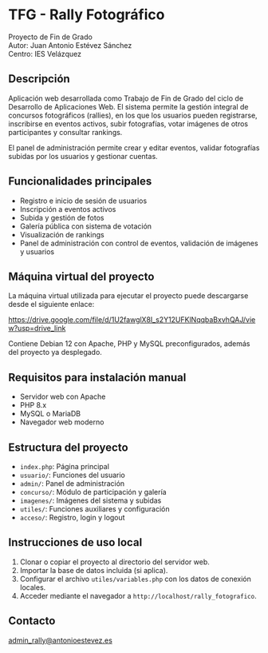 # TFG - Rally Fotográfico

Proyecto de Fin de Grado  
Autor: Juan Antonio Estévez Sánchez  
Centro: IES Velázquez

## Descripción

Aplicación web desarrollada como Trabajo de Fin de Grado del ciclo de Desarrollo de Aplicaciones Web. El sistema permite la gestión integral de concursos fotográficos (rallies), en los que los usuarios pueden registrarse, inscribirse en eventos activos, subir fotografías, votar imágenes de otros participantes y consultar rankings.

El panel de administración permite crear y editar eventos, validar fotografías subidas por los usuarios y gestionar cuentas.

## Funcionalidades principales

- Registro e inicio de sesión de usuarios
- Inscripción a eventos activos
- Subida y gestión de fotos
- Galería pública con sistema de votación
- Visualización de rankings
- Panel de administración con control de eventos, validación de imágenes y usuarios

## Máquina virtual del proyecto

La máquina virtual utilizada para ejecutar el proyecto puede descargarse desde el siguiente enlace:

https://drive.google.com/file/d/1U2fawglX8I_s2Y12UFKlNqqbaBxvhQAJ/view?usp=drive_link

Contiene Debian 12 con Apache, PHP y MySQL preconfigurados, además del proyecto ya desplegado.

## Requisitos para instalación manual

- Servidor web con Apache
- PHP 8.x
- MySQL o MariaDB
- Navegador web moderno

## Estructura del proyecto

- `index.php`: Página principal
- `usuario/`: Funciones del usuario
- `admin/`: Panel de administración
- `concurso/`: Módulo de participación y galería
- `imagenes/`: Imágenes del sistema y subidas
- `utiles/`: Funciones auxiliares y configuración
- `acceso/`: Registro, login y logout

## Instrucciones de uso local

1. Clonar o copiar el proyecto al directorio del servidor web.
2. Importar la base de datos incluida (si aplica).
3. Configurar el archivo `utiles/variables.php` con los datos de conexión locales.
4. Acceder mediante el navegador a `http://localhost/rally_fotografico`.

## Contacto

admin_rally@antonioestevez.es
